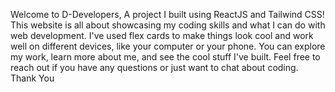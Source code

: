 Welcome to D-Developers, A project I built using ReactJS and Tailwind CSS! This website is all about showcasing my coding skills and what I can do with web development. I've used flex cards to make things look cool and work well on different devices, like your computer or your phone. You can explore my work, learn more about me, and see the cool stuff I've built. Feel free to reach out if you have any questions or just want to chat about coding. Thank You
